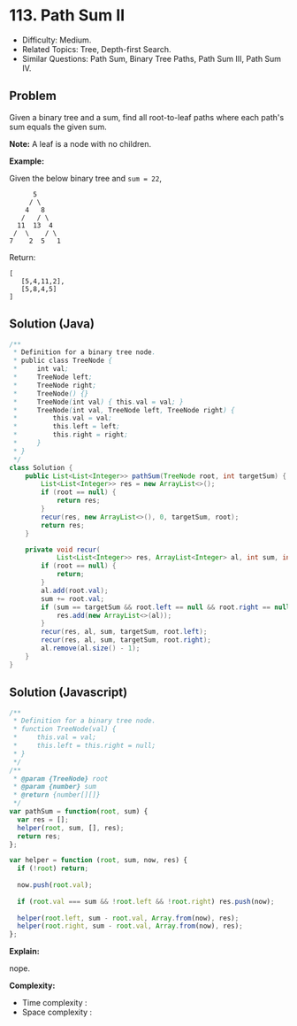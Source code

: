 # 113. Path Sum II

- Difficulty: Medium.
- Related Topics: Tree, Depth-first Search.
- Similar Questions: Path Sum, Binary Tree Paths, Path Sum III, Path Sum IV.

## Problem

Given a binary tree and a sum, find all root-to-leaf paths where each path's sum equals the given sum.

**Note:** A leaf is a node with no children.

**Example:**

Given the below binary tree and ```sum = 22```,

```
      5
     / \
    4   8
   /   / \
  11  13  4
 /  \    / \
7    2  5   1
```

Return:

```
[
   [5,4,11,2],
   [5,8,4,5]
]
```

## Solution (Java)
```java
/**
 * Definition for a binary tree node.
 * public class TreeNode {
 *     int val;
 *     TreeNode left;
 *     TreeNode right;
 *     TreeNode() {}
 *     TreeNode(int val) { this.val = val; }
 *     TreeNode(int val, TreeNode left, TreeNode right) {
 *         this.val = val;
 *         this.left = left;
 *         this.right = right;
 *     }
 * }
 */
class Solution {
    public List<List<Integer>> pathSum(TreeNode root, int targetSum) {
        List<List<Integer>> res = new ArrayList<>();
        if (root == null) {
            return res;
        }
        recur(res, new ArrayList<>(), 0, targetSum, root);
        return res;
    }

    private void recur(
            List<List<Integer>> res, ArrayList<Integer> al, int sum, int targetSum, TreeNode root) {
        if (root == null) {
            return;
        }
        al.add(root.val);
        sum += root.val;
        if (sum == targetSum && root.left == null && root.right == null) {
            res.add(new ArrayList<>(al));
        }
        recur(res, al, sum, targetSum, root.left);
        recur(res, al, sum, targetSum, root.right);
        al.remove(al.size() - 1);
    }
}
```

## Solution (Javascript)

```javascript
/**
 * Definition for a binary tree node.
 * function TreeNode(val) {
 *     this.val = val;
 *     this.left = this.right = null;
 * }
 */
/**
 * @param {TreeNode} root
 * @param {number} sum
 * @return {number[][]}
 */
var pathSum = function(root, sum) {
  var res = [];
  helper(root, sum, [], res);
  return res;
};

var helper = function (root, sum, now, res) {
  if (!root) return;
  
  now.push(root.val);
  
  if (root.val === sum && !root.left && !root.right) res.push(now);
  
  helper(root.left, sum - root.val, Array.from(now), res);
  helper(root.right, sum - root.val, Array.from(now), res);
};
```

**Explain:**

nope.

**Complexity:**

* Time complexity :
* Space complexity :
